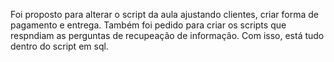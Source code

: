 Foi proposto para alterar o script da aula ajustando clientes, criar forma de pagamento e entrega.
Também foi pedido para criar os scripts que respndiam as perguntas de recupeação de informação. Com isso, está tudo dentro do script em sql. 
